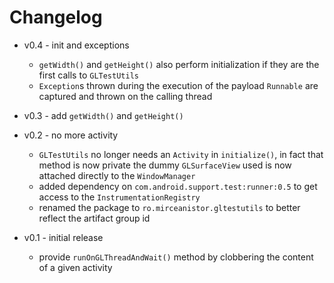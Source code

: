 Changelog
=========

* v0.4 - init and exceptions
    * `getWidth()` and `getHeight()` also perform initialization if they are the first calls to `GLTestUtils`
    * `Exception`s thrown during the execution of the payload `Runnable` are captured and thrown on the calling thread

* v0.3 - add `getWidth()` and `getHeight()`

* v0.2 - no more activity
    * `GLTestUtils` no longer needs an `Activity` in `initialize()`, in fact that method is now private
        the dummy `GLSurfaceView` used is now attached directly to the `WindowManager`
    * added dependency on `com.android.support.test:runner:0.5` to get access to the `InstrumentationRegistry`
    * renamed the package to `ro.mirceanistor.gltestutils` to better reflect the artifact group id
      
* v0.1 - initial release
    * provide `runOnGLThreadAndWait()` method by clobbering the content of a given activity

